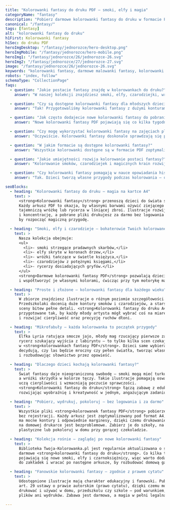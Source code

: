 ```yaml
---
title: "Kolorowanki fantasy do druku PDF – smoki, elfy i magia"
categoryName: "fantasy"
description: "Pobierz darmowe kolorowanki fantasy do druku w formacie PDF. Smoki, elfy, czarodziejki i magiczne krainy – bez logowania, bez ograniczeń, gotowe do wydruku A4."
canonical: "/fantasy/"
tags: [fantasy]
alt: "kolorowanki fantasy do druku"
h1First: Kolorowanki fantasy
h1Sec: do druku PDF
heroImgDesktop: "/fantasy/jednorozce/hero-desktop.png"
heroImgMobile: "/fantasy/jednorozce/hero-mobile.png"
heroImg1: "/fantasy/jednorozce/26/jednorozce-26.svg"
heroImg2: "/fantasy/jednorozce/27/jednorozce-27.svg"
image: "/fantasy/jednorozce/26/jednorozce-26.svg"
keywords: "kolorowanki fantasy, darmowe malowanki fantasy, kolorowanki smoki elfy"
robots: "index, follow"
schemaType: "CollectionPage"
faqs:
  - question: "Jakie postacie fantasy znajdę w kolorowankach do druku?"
    answer: "W naszej kolekcji znajdziesz smoki, elfy, czarodziejki, wróżki, rycerzy, gobliny i inne fantastyczne stworzenia. Każdy arkusz to inna przygoda do pokolorowania."

  - question: "Czy są dostępne kolorowanki fantasy dla młodszych dzieci?"
    answer: "Tak! Przygotowaliśmy kolorowanki fantasy z dużymi konturami, uproszczonymi postaciami i mniejszą ilością detali – idealne dla przedszkolaków i początkujących artystów."

  - question: "Jak często dodajecie nowe kolorowanki fantasy do pobrania?"
    answer: "Nowe kolorowanki fantasy PDF pojawiają się co kilka tygodni. Warto regularnie odwiedzać stronę, by uzupełniać domową kolekcję o świeże smoki i baśniowe krajobrazy."

  - question: "Czy mogę wykorzystać kolorowanki fantasy na zajęciach plastycznych?"
    answer: "Oczywiście. Kolorowanki fantasy doskonale sprawdzają się podczas lekcji plastyki, warsztatów kreatywnych, a także jako materiał wspierający edukację domową."

  - question: "W jakim formacie są dostępne kolorowanki fantasy?"
    answer: "Wszystkie kolorowanki dostępne są w formacie PDF zoptymalizowanym pod druk A4. Wystarczy jedno kliknięcie, by je pobrać i wydrukować na domowej drukarce."

  - question: "Jakie umiejętności rozwija kolorowanie postaci fantasy?"
    answer: "Kolorowanie smoków, czarodziejek i magicznych krain rozwija wyobraźnię, uczy precyzji i wspiera rozwój motoryki małej. Dzieci ćwiczą także cierpliwość i kreatywność."

  - question: "Czy kolorowanki fantasy pomagają w nauce opowiadania historii?"
    answer: "Tak. Dzieci tworzą własne przygody podczas kolorowania – opisują, co dzieje się na obrazku, nadają imiona postaciom i uczą się budować narrację w naturalny sposób."

seoBlocks:
  - heading: "Kolorowanki fantasy do druku – magia na kartce A4"
    text: >
      <strong>Kolorowanki fantasy</strong> przenoszą dzieci do świata smoków, elfów i czarodziejów.
      Każdy arkusz PDF to okazja, by własnymi barwami ożywić ziejącego ogniem potwora,
      tajemniczą wróżkę lub rycerza w lśniącej zbroi. Ilustracje rozwijają wyobraźnię
      i koncentrację, a pobrane pliki drukujesz za darmo bez logowania – wystarczy jedno kliknięcie,
      by rozpocząć magiczną przygodę.

  - heading: "Smoki, elfy i czarodzieje – bohaterowie Twoich kolorowanek fantasy"
    text: >
      Nasza kolekcja obejmuje:
      <ul>
        <li>- smoki strzegące pradawnych skarbów,</li>
        <li>- elfy skryte w koronach drzew,</li>
        <li>- wróżki tańczące w świetle księżyca,</li>
        <li>- czarodziejów z potężnymi księgami,</li>
        <li>- rycerzy dosiadających gryfów.</li>
      </ul>
      <strong>Darmowe kolorowanki fantasy PDF</strong> pozwalają dzieciom wejść w te historie
      i współtworzyć je własnymi kolorami, ćwicząc przy tym motorykę małą i kreatywne myślenie.

  - heading: "Proste i złożone – kolorowanki fantasy dla każdego wieku"
    text: >
      W zbiorze znajdziesz ilustracje o różnym poziomie szczegółowości.
      Przedszkolaki docenią duże kontury smoków i czarodziejów, a starsze dzieci wybiorą
      sceny bitew pełne detali. <strong>Kolorowanki fantasy do druku A4</strong> zostały
      przygotowane tak, by każdy młody artysta mógł wybrać coś na miarę swoich umiejętności
      i rozwijać cierpliwość oraz precyzję ruchów dłoni.

  - heading: "Mikrofabuły – każda kolorowanka to początek przygody"
    text: >
      Elfka Lyria ratująca smocze jajo, młody mag rzucający pierwsze zaklęcie,
      rycerz szukający wyjścia z labiryntu – to tylko kilka scen czekających
      w <strong>kolorowankach fantasy PDF</strong>. Dzieci same wybierają barwy i
      decydują, czy las będzie mroczny czy pełen światła, tworząc własną wersję legendy
      i rozbudowując słownictwo przez opowieść.

  - heading: "Dlaczego dzieci kochają kolorowanki fantasy?"
    text: >
      Świat fantasy daje nieograniczoną swobodę – smoki mogą mieć turkusowe łuski,
      a wróżki skrzydła w kolorze tęczy. Takie ilustracje pomagają oswajać emocje,
      uczą cierpliwości i wzmacniają poczucie sprawczości.
      <strong>Kolorowanki fantasy do druku</strong> łączą zabawę z edukacją,
      rozwijając wyobraźnię i kreatywność w jednym, angażującym zadaniu.

  - heading: "Pobierz, wydrukuj, pokoloruj – bez logowania i za darmo"
    text: >
      Wszystkie pliki <strong>kolorowanek fantasy PDF</strong> pobierzesz natychmiast
      bez rejestracji. Każdy arkusz jest zoptymalizowany pod format A4,
      ma mocne kontury i odpowiednie marginesy, dzięki czemu drukowanie nawet
      na domowej drukarce jest bezproblemowe. Zabierz je do szkoły, na warsztaty
      plastyczne lub pokoloruj w domu przy gorącej czekoladzie.

  - heading: "Kolekcja rośnie – zaglądaj po nowe kolorowanki fantasy"
    text: >
      Biblioteka Twoja-Kolorowanka.pl jest regularnie aktualizowana o świeże,
      darmowe <strong>kolorowanki fantasy do druku</strong>. Co kilka tygodni
      pojawiają się nowe smoki, elfy i czarnoksiężnicy, więc warto dodać stronę
      do zakładek i wracać po następne arkusze, by rozbudować domową galerię magii.

  - heading: "Fanowskie kolorowanki fantasy – zgodnie z prawem cytatu"
    text: >
      Udostępnione ilustracje mają charakter edukacyjny i fanowski. Publikujemy je na podstawie
      art. 29 ustawy o prawie autorskim (prawo cytatu), dzięki czemu możesz je legalnie
      drukować i używać w domu, przedszkolu czy szkole – pod warunkiem, że nie sprzedajesz
      plików ani wydruków. Zabawa jest darmowa, a magia w pełni legalna!

---
```

